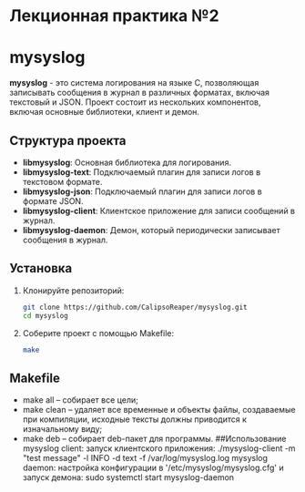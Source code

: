 # Лекционная практика №2
# mysyslog

**mysyslog** - это система логирования на языке C, позволяющая записывать сообщения в журнал в различных форматах, включая текстовый и JSON. Проект состоит из нескольких компонентов, включая основные библиотеки, клиент и демон.

## Структура проекта

- **libmysyslog**: Основная библиотека для логирования.
- **libmysyslog-text**: Подключаемый плагин для записи логов в текстовом формате.
- **libmysyslog-json**: Подключаемый плагин для записи логов в формате JSON.
- **libmysyslog-client**: Клиентское приложение для записи сообщений в журнал.
- **libmysyslog-daemon**: Демон, который периодически записывает сообщения в журнал.

## Установка

1. Клонируйте репозиторий:
   ```bash
   git clone https://github.com/CalipsoReaper/mysyslog.git
   cd mysyslog

2. Соберите проект с помощью Makefile:
   ```bash
   make
## Makefile

- make all – собирает все цели;
- make clean – удаляет все временные и объекты файлы, создаваемые при компиляции, исходные тексты должны приводится к изначальному виду;
- make deb – собирает deb-пакет для программы.
 ##Использование
mysyslog client: запуск клиентского приложения: ./mysyslog-client -m "test message" -l INFO -d text -f /var/log/mysyslog.log
mysyslog daemon: настройка конфигурации в '/etc/mysyslog/mysyslog.cfg' и запуск демона: sudo systemctl start mysyslog-daemon
